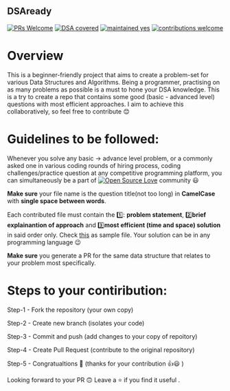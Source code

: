 ## DSAready
[![PRs Welcome](https://img.shields.io/badge/PRs-welcome-brightgreen.svg?style=flat-square)](http://makeapullrequest.com) [![DSA covered](https://img.shields.io/badge/DSA-covered-orange)]() [![maintained yes](https://img.shields.io/badge/maintained-yes-brightgreen)]() [![contributions welcome](https://img.shields.io/badge/contributions-welcome-blue)]()

# **Overview**

This is a beginner-friendly project that aims to create a problem-set for various Data Structures and Algorithms. Being a programmer, practising on as many problems as possible is a must to hone your DSA knowledge. This is a try to create a repo that contains some good (basic - advanced level) questions with most efficient approaches. I aim to achieve this collaboratively, so feel free to contribute 😊

# **Guidelines to be followed:**

Whenever you solve any basic -> advance level problem, or a commonly asked one in various coding rounds of hiring process, coding challenges/practice question at any competitive programming platform, you can simultaneously be a part of [![Open Source Love](https://badges.frapsoft.com/os/v1/open-source.svg?v=103)](https://github.com/ellerbrock/open-source-badges/) community 😃

**Make sure** your file name is the question title(not too long) in **CamelCase** with **single space between words**.

Each contributed file must contain the 1️⃣: **problem statement**, 2️⃣**brief explainantion of approach** and 3️⃣**most efficient (time and space) solution** in said order only.
Check [this](https://github.com/riddhi-jain/DSAmap/blob/main/Arrays/Count%20Iversions.py) as sample file.
Your solution can be in any programming language 😉

**Make sure** you generate a PR for the same data structure that relates to your problem most specifically.



# **Steps to your contiribution:**

Step-1 - Fork the repository (your own copy)

Step-2 - Create new branch (isolates your code)

Step-3 - Commit and push (add changes to your copy of repoitory)

Step-4 - Create Pull Request (contribute to the original repository)

Step-5 - Congratualtions 🎉 (thanks for your contribution 👍😃 )


Looking forward to your PR 🙃
Leave a ⭐ if you find it useful .

